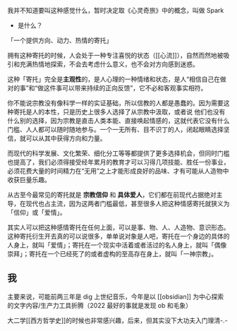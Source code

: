 ---
---

我并不知道要叫这种感觉什么，暂时决定取《心灵奇旅》中的概念，叫做 Spark

- 是什么？

「一个提供方向、动力、热情的寄托」

拥有这种寄托的时候，人会处于一种专注喜悦的状态（[[心流]]），自然而然地被吸引和充满热情地探索，不会去考虑什么意义，也不会对方向感到迷惑。

这种「寄托」完全是**主观性**的，是人心理的一种情绪和状态，是人“相信自己在做对的事”和“做这件事可以带来持续的正向反馈”，它不必和客观事实相符。

你不能说宗教没有像科学一样的实证基础，所以信教的人都是愚蠢的。因为需要这种寄托是人的本性，只是历史上很多人选择了从宗教中汲取，或者说 他们也没有什么别的选择，因为宗教是直击人类本能、直接唤起情感的，这就代表它没有什么门槛、人人都可以随时随地参与。一个一无所有、目不识丁的人，闭起眼睛选择坚信，就可以从其中获得方向和力量。 

而现代的科学发展、文化繁荣、细化分工等等都提供了更多选择机会，但同时门槛也提高了，我们必须得接受经年累月的教育才可以习得几项技能、胜任一份事业，必须花费大量的时间精力在“无用”之上才能形成良好的品味、才有可能从人造物中收获巨量乐趣。

从古至今最常见的寄托就是 **宗教信仰** 和 **具体爱人**，它们都在前现代占据绝对主导，在现代也占主流，因为这两者门槛最低，甚至很多人把这种情感寄托就狭义为「信仰」或「爱情」。

其实人可以把这种感情寄托在任何上面，可以是事、物、人、人造物、意识形态。这种寄托衍生开去真的可以说很多，单单说对象是人吧，寄托在一个身边的具体的人身上，就叫「爱情」；寄托在一个现实中活着或者活过的名人身上，就叫「偶像崇拜」；寄托在一个已经死了的或者虚构的至高存在身上，就叫「一神宗教」。

## 我

主要来说，可能前两三年是 dig 上世纪音乐，今年是以 [[obsidian]] 为中心探索的文字内容/生产力工具折腾（2022 最好的事就是发现 ob 和毛象）

大二学[[西方哲学史]]的时候也非常感兴趣，后来，但其实没下大功夫入门理清-.-